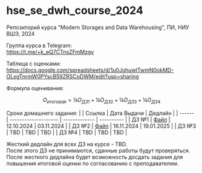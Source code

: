 # hse_se_dwh_course_2024
Репозиторий курса "Modern Storages and Data Warehousing", ПИ, НИУ ВШЭ, 2024

Группа курса в Telegram:<br>
https://t.me/+k_eQ7CTnsZFmMzgy

Таблица с оценками:<br>
https://docs.google.com/spreadsheets/d/1u0JohuwITwmN0okMD-OLxgTnrmW0PYscB59ZRSCoDWM/edit?usp=sharing

Формула оценивания:
```math
O_{итоговая} = ¼ O_{ДЗ 1} + ¼ O_{ДЗ 2} + ¼ O_{ДЗ 3} + ¼ O_{ДЗ 4}
```

Сроки домашнего задания:
|        | Ссылка               | Дата Выдачи   | Дедлайн    |
| ------ | -------------------- | ------------- | ---------- |
| ДЗ №1  | [Файл](hw01/hw1.pdf) | 12.10.2024    | 03.11.2024 |
| ДЗ №2  | [Файл](hw02/hw2.pdf) | 16.11.2024    | 19.01.2025 |
| ДЗ №3  | TBD                  | TBD           | TBD        |
| ДЗ №4  | TBD                  | TBD           | TBD        |

Жесткий дедлайн для всех ДЗ на курсе - TBD.<br>
После этого ДЗ не принимаются, сданные работы будут проверяться.<br>
После жесткого дедлайна будет возможность досдать задания для повышения итоговой оценки по согласованию с преподавателем.

